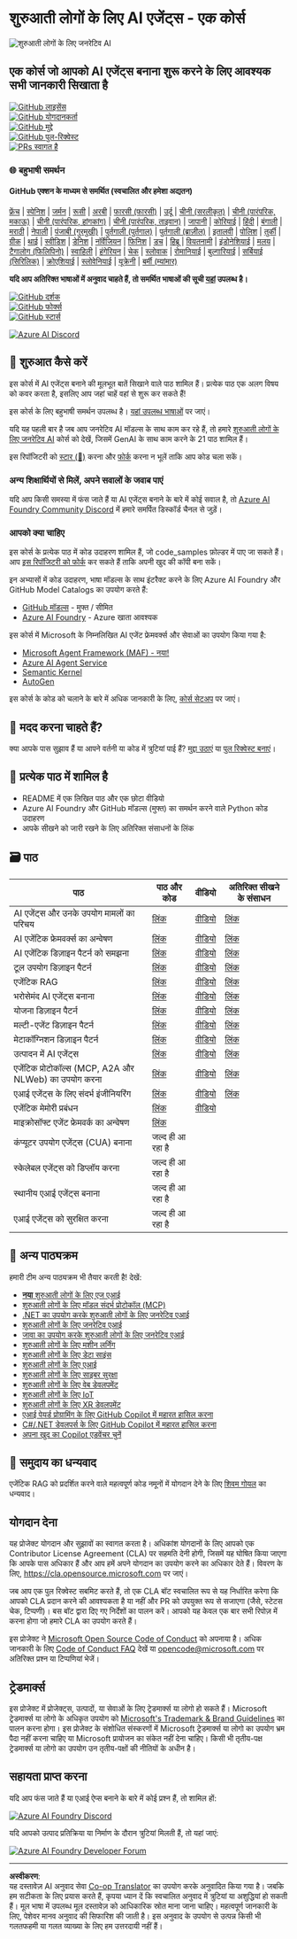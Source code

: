 <!--
CO_OP_TRANSLATOR_METADATA:
{
  "original_hash": "fbe8e2c7026d42ed06780dce1b06fd61",
  "translation_date": "2025-10-03T14:23:49+00:00",
  "source_file": "README.md",
  "language_code": "hi"
}
-->
# शुरुआती लोगों के लिए AI एजेंट्स - एक कोर्स

![शुरुआती लोगों के लिए जनरेटिव AI](../../translated_images/repo-thumbnailv2.06f4a48036fde647f6ba4eb19f5651babe59bb30e972748afb349e47725d7601.hi.png)

## एक कोर्स जो आपको AI एजेंट्स बनाना शुरू करने के लिए आवश्यक सभी जानकारी सिखाता है

[![GitHub लाइसेंस](https://img.shields.io/github/license/microsoft/ai-agents-for-beginners.svg)](https://github.com/microsoft/ai-agents-for-beginners/blob/master/LICENSE?WT.mc_id=academic-105485-koreyst)  
[![GitHub योगदानकर्ता](https://img.shields.io/github/contributors/microsoft/ai-agents-for-beginners.svg)](https://GitHub.com/microsoft/ai-agents-for-beginners/graphs/contributors/?WT.mc_id=academic-105485-koreyst)  
[![GitHub मुद्दे](https://img.shields.io/github/issues/microsoft/ai-agents-for-beginners.svg)](https://GitHub.com/microsoft/ai-agents-for-beginners/issues/?WT.mc_id=academic-105485-koreyst)  
[![GitHub पुल-रिक्वेस्ट](https://img.shields.io/github/issues-pr/microsoft/ai-agents-for-beginners.svg)](https://GitHub.com/microsoft/ai-agents-for-beginners/pulls/?WT.mc_id=academic-105485-koreyst)  
[![PRs स्वागत है](https://img.shields.io/badge/PRs-welcome-brightgreen.svg?style=flat-square)](http://makeapullrequest.com?WT.mc_id=academic-105485-koreyst)

### 🌐 बहुभाषी समर्थन

#### GitHub एक्शन के माध्यम से समर्थित (स्वचालित और हमेशा अद्यतन)

[फ्रेंच](../fr/README.md) | [स्पेनिश](../es/README.md) | [जर्मन](../de/README.md) | [रूसी](../ru/README.md) | [अरबी](../ar/README.md) | [फारसी (फारसी)](../fa/README.md) | [उर्दू](../ur/README.md) | [चीनी (सरलीकृत)](../zh/README.md) | [चीनी (पारंपरिक, मकाऊ)](../mo/README.md) | [चीनी (पारंपरिक, हांगकांग)](../hk/README.md) | [चीनी (पारंपरिक, ताइवान)](../tw/README.md) | [जापानी](../ja/README.md) | [कोरियाई](../ko/README.md) | [हिंदी](./README.md) | [बंगाली](../bn/README.md) | [मराठी](../mr/README.md) | [नेपाली](../ne/README.md) | [पंजाबी (गुरमुखी)](../pa/README.md) | [पुर्तगाली (पुर्तगाल)](../pt/README.md) | [पुर्तगाली (ब्राज़ील)](../br/README.md) | [इतालवी](../it/README.md) | [पोलिश](../pl/README.md) | [तुर्की](../tr/README.md) | [ग्रीक](../el/README.md) | [थाई](../th/README.md) | [स्वीडिश](../sv/README.md) | [डेनिश](../da/README.md) | [नॉर्वेजियन](../no/README.md) | [फिनिश](../fi/README.md) | [डच](../nl/README.md) | [हिब्रू](../he/README.md) | [वियतनामी](../vi/README.md) | [इंडोनेशियाई](../id/README.md) | [मलय](../ms/README.md) | [टैगालोग (फिलिपिनो)](../tl/README.md) | [स्वाहिली](../sw/README.md) | [हंगेरियन](../hu/README.md) | [चेक](../cs/README.md) | [स्लोवाक](../sk/README.md) | [रोमानियाई](../ro/README.md) | [बुल्गारियाई](../bg/README.md) | [सर्बियाई (सिरिलिक)](../sr/README.md) | [क्रोएशियाई](../hr/README.md) | [स्लोवेनियाई](../sl/README.md) | [यूक्रेनी](../uk/README.md) | [बर्मी (म्यांमार)](../my/README.md)

**यदि आप अतिरिक्त भाषाओं में अनुवाद चाहते हैं, तो समर्थित भाषाओं की सूची [यहां](https://github.com/Azure/co-op-translator/blob/main/getting_started/supported-languages.md) उपलब्ध है।**

[![GitHub दर्शक](https://img.shields.io/github/watchers/microsoft/ai-agents-for-beginners.svg?style=social&label=Watch)](https://GitHub.com/microsoft/ai-agents-for-beginners/watchers/?WT.mc_id=academic-105485-koreyst)  
[![GitHub फोर्क्स](https://img.shields.io/github/forks/microsoft/ai-agents-for-beginners.svg?style=social&label=Fork)](https://GitHub.com/microsoft/ai-agents-for-beginners/network/?WT.mc_id=academic-105485-koreyst)  
[![GitHub स्टार्स](https://img.shields.io/github/stars/microsoft/ai-agents-for-beginners.svg?style=social&label=Star)](https://GitHub.com/microsoft/ai-agents-for-beginners/stargazers/?WT.mc_id=academic-105485-koreyst)

[![Azure AI Discord](https://dcbadge.limes.pink/api/server/kzRShWzttr)](https://discord.gg/kzRShWzttr)

## 🌱 शुरुआत कैसे करें

इस कोर्स में AI एजेंट्स बनाने की मूलभूत बातें सिखाने वाले पाठ शामिल हैं। प्रत्येक पाठ एक अलग विषय को कवर करता है, इसलिए आप जहां चाहें वहां से शुरू कर सकते हैं!

इस कोर्स के लिए बहुभाषी समर्थन उपलब्ध है। [यहां उपलब्ध भाषाओं](../..) पर जाएं।

यदि यह पहली बार है जब आप जनरेटिव AI मॉडल्स के साथ काम कर रहे हैं, तो हमारे [शुरुआती लोगों के लिए जनरेटिव AI](https://aka.ms/genai-beginners) कोर्स को देखें, जिसमें GenAI के साथ काम करने के 21 पाठ शामिल हैं।

इस रिपॉजिटरी को [स्टार (🌟)](https://docs.github.com/en/get-started/exploring-projects-on-github/saving-repositories-with-stars?WT.mc_id=academic-105485-koreyst) करना और [फोर्क](https://github.com/microsoft/ai-agents-for-beginners/fork) करना न भूलें ताकि आप कोड चला सकें।

### अन्य शिक्षार्थियों से मिलें, अपने सवालों के जवाब पाएं

यदि आप किसी समस्या में फंस जाते हैं या AI एजेंट्स बनाने के बारे में कोई सवाल है, तो [Azure AI Foundry Community Discord](https://aka.ms/ai-agents/discord) में हमारे समर्पित डिस्कॉर्ड चैनल से जुड़ें।

### आपको क्या चाहिए

इस कोर्स के प्रत्येक पाठ में कोड उदाहरण शामिल हैं, जो code_samples फ़ोल्डर में पाए जा सकते हैं। आप [इस रिपॉजिटरी को फोर्क](https://github.com/microsoft/ai-agents-for-beginners/fork) कर सकते हैं ताकि अपनी खुद की कॉपी बना सकें।

इन अभ्यासों में कोड उदाहरण, भाषा मॉडल्स के साथ इंटरैक्ट करने के लिए Azure AI Foundry और GitHub Model Catalogs का उपयोग करते हैं:

- [GitHub मॉडल्स](https://aka.ms/ai-agents-beginners/github-models) - मुफ्त / सीमित  
- [Azure AI Foundry](https://aka.ms/ai-agents-beginners/ai-foundry) - Azure खाता आवश्यक  

इस कोर्स में Microsoft के निम्नलिखित AI एजेंट फ्रेमवर्क्स और सेवाओं का उपयोग किया गया है:

- [Microsoft Agent Framework (MAF) - नया!](https://aka.ms/ai-agents-beginners/agent-framewrok)  
- [Azure AI Agent Service](https://aka.ms/ai-agents-beginners/ai-agent-service)  
- [Semantic Kernel](https://aka.ms/ai-agents-beginners/semantic-kernel)  
- [AutoGen](https://aka.ms/ai-agents/autogen)  

इस कोर्स के कोड को चलाने के बारे में अधिक जानकारी के लिए, [कोर्स सेटअप](./00-course-setup/README.md) पर जाएं।

## 🙏 मदद करना चाहते हैं?

क्या आपके पास सुझाव हैं या आपने वर्तनी या कोड में त्रुटियां पाई हैं? [मुद्दा उठाएं](https://github.com/microsoft/ai-agents-for-beginners/issues?WT.mc_id=academic-105485-koreyst) या [पुल रिक्वेस्ट बनाएं](https://github.com/microsoft/ai-agents-for-beginners/pulls?WT.mc_id=academic-105485-koreyst)।

## 📂 प्रत्येक पाठ में शामिल है

- README में एक लिखित पाठ और एक छोटा वीडियो  
- Azure AI Foundry और GitHub मॉडल्स (मुफ्त) का समर्थन करने वाले Python कोड उदाहरण  
- आपके सीखने को जारी रखने के लिए अतिरिक्त संसाधनों के लिंक  

## 🗃️ पाठ

| **पाठ**                                   | **पाठ और कोड**                                    | **वीडियो**                                                  | **अतिरिक्त सीखने के संसाधन**                                                                     |
|-------------------------------------------|--------------------------------------------------|------------------------------------------------------------|----------------------------------------------------------------------------------------|
| AI एजेंट्स और उनके उपयोग मामलों का परिचय  | [लिंक](./01-intro-to-ai-agents/README.md)        | [वीडियो](https://youtu.be/3zgm60bXmQk?si=z8QygFvYQv-9WtO1)  | [लिंक](https://aka.ms/ai-agents-beginners/collection?WT.mc_id=academic-105485-koreyst) |
| AI एजेंटिक फ्रेमवर्क्स का अन्वेषण         | [लिंक](./02-explore-agentic-frameworks/README.md)| [वीडियो](https://youtu.be/ODwF-EZo_O8?si=Vawth4hzVaHv-u0H)  | [लिंक](https://aka.ms/ai-agents-beginners/collection?WT.mc_id=academic-105485-koreyst) |
| AI एजेंटिक डिज़ाइन पैटर्न को समझना        | [लिंक](./03-agentic-design-patterns/README.md)   | [वीडियो](https://youtu.be/m9lM8qqoOEA?si=BIzHwzstTPL8o9GF)  | [लिंक](https://aka.ms/ai-agents-beginners/collection?WT.mc_id=academic-105485-koreyst) |
| टूल उपयोग डिज़ाइन पैटर्न                  | [लिंक](./04-tool-use/README.md)                  | [वीडियो](https://youtu.be/vieRiPRx-gI?si=2z6O2Xu2cu_Jz46N)  | [लिंक](https://aka.ms/ai-agents-beginners/collection?WT.mc_id=academic-105485-koreyst) |
| एजेंटिक RAG                               | [लिंक](./05-agentic-rag/README.md)               | [वीडियो](https://youtu.be/WcjAARvdL7I?si=gKPWsQpKiIlDH9A3)  | [लिंक](https://aka.ms/ai-agents-beginners/collection?WT.mc_id=academic-105485-koreyst) |
| भरोसेमंद AI एजेंट्स बनाना                 | [लिंक](./06-building-trustworthy-agents/README.md)| [वीडियो](https://youtu.be/iZKkMEGBCUQ?si=jZjpiMnGFOE9L8OK ) | [लिंक](https://aka.ms/ai-agents-beginners/collection?WT.mc_id=academic-105485-koreyst) |
| योजना डिज़ाइन पैटर्न                      | [लिंक](./07-planning-design/README.md)           | [वीडियो](https://youtu.be/kPfJ2BrBCMY?si=6SC_iv_E5-mzucnC)  | [लिंक](https://aka.ms/ai-agents-beginners/collection?WT.mc_id=academic-105485-koreyst) |
| मल्टी-एजेंट डिज़ाइन पैटर्न                | [लिंक](./08-multi-agent/README.md)               | [वीडियो](https://youtu.be/V6HpE9hZEx0?si=rMgDhEu7wXo2uo6g)  | [लिंक](https://aka.ms/ai-agents-beginners/collection?WT.mc_id=academic-105485-koreyst) |
| मेटाकॉग्निशन डिज़ाइन पैटर्न               | [लिंक](./09-metacognition/README.md)             | [वीडियो](https://youtu.be/His9R6gw6Ec?si=8gck6vvdSNCt6OcF)  | [लिंक](https://aka.ms/ai-agents-beginners/collection?WT.mc_id=academic-105485-koreyst) |
| उत्पादन में AI एजेंट्स                    | [लिंक](./10-ai-agents-production/README.md)      | [वीडियो](https://youtu.be/l4TP6IyJxmQ?si=31dnhexRo6yLRJDl)  | [लिंक](https://aka.ms/ai-agents-beginners/collection?WT.mc_id=academic-105485-koreyst) |
| एजेंटिक प्रोटोकॉल्स (MCP, A2A और NLWeb) का उपयोग करना | [लिंक](./11-agentic-protocols/README.md)           | [वीडियो](https://youtu.be/X-Dh9R3Opn8)                                 | [लिंक](https://aka.ms/ai-agents-beginners/collection?WT.mc_id=academic-105485-koreyst) |
| एआई एजेंट्स के लिए संदर्भ इंजीनियरिंग            | [लिंक](./12-context-engineering/README.md)         | [वीडियो](https://youtu.be/F5zqRV7gEag)                                 | [लिंक](https://aka.ms/ai-agents-beginners/collection?WT.mc_id=academic-105485-koreyst) |
| एजेंटिक मेमोरी प्रबंधन                      | [लिंक](./13-agent-memory/README.md)     |      [वीडियो](https://youtu.be/QrYbHesIxpw?si=vZkVwKrQ4ieCcIPx)                                                      |                                                                                        |
| माइक्रोसॉफ्ट एजेंट फ्रेमवर्क का अन्वेषण                         | [लिंक](./14-microsoft-agent-framework/README.md)                            |                                                            |                                                                                        |
| कंप्यूटर उपयोग एजेंट्स (CUA) बनाना           | जल्द ही आ रहा है                            |                                                            |                                                                                        |
| स्केलेबल एजेंट्स को डिप्लॉय करना                    | जल्द ही आ रहा है                            |                                                            |                                                                                        |
| स्थानीय एआई एजेंट्स बनाना                     | जल्द ही आ रहा है                               |                                                            |                                                                                        |
| एआई एजेंट्स को सुरक्षित करना                           | जल्द ही आ रहा है                               |                                                            |                                                                                        |

## 🎒 अन्य पाठ्यक्रम

हमारी टीम अन्य पाठ्यक्रम भी तैयार करती है! देखें:

- [**नया** शुरुआती लोगों के लिए एज एआई](https://github.com/microsoft/edgeai-for-beginners?WT.mc_id=academic-105485-koreyst)
- [शुरुआती लोगों के लिए मॉडल संदर्भ प्रोटोकॉल (MCP)](https://github.com/microsoft/mcp-for-beginners?WT.mc_id=academic-105485-koreyst)
- [.NET का उपयोग करके शुरुआती लोगों के लिए जनरेटिव एआई](https://github.com/microsoft/Generative-AI-for-beginners-dotnet?WT.mc_id=academic-105485-koreyst)
- [शुरुआती लोगों के लिए जनरेटिव एआई](https://github.com/microsoft/generative-ai-for-beginners?WT.mc_id=academic-105485-koreyst)
- [जावा का उपयोग करके शुरुआती लोगों के लिए जनरेटिव एआई](https://github.com/microsoft/generative-ai-for-beginners-java?WT.mc_id=academic-105485-koreyst)
- [शुरुआती लोगों के लिए मशीन लर्निंग](https://aka.ms/ml-beginners?WT.mc_id=academic-105485-koreyst)
- [शुरुआती लोगों के लिए डेटा साइंस](https://aka.ms/datascience-beginners?WT.mc_id=academic-105485-koreyst)
- [शुरुआती लोगों के लिए एआई](https://aka.ms/ai-beginners?WT.mc_id=academic-105485-koreyst)
- [शुरुआती लोगों के लिए साइबर सुरक्षा](https://github.com/microsoft/Security-101??WT.mc_id=academic-96948-sayoung)
- [शुरुआती लोगों के लिए वेब डेवलपमेंट](https://aka.ms/webdev-beginners?WT.mc_id=academic-105485-koreyst)
- [शुरुआती लोगों के लिए IoT](https://aka.ms/iot-beginners?WT.mc_id=academic-105485-koreyst)
- [शुरुआती लोगों के लिए XR डेवलपमेंट](https://github.com/microsoft/xr-development-for-beginners?WT.mc_id=academic-105485-koreyst)
- [एआई पेयर्ड प्रोग्रामिंग के लिए GitHub Copilot में महारत हासिल करना](https://aka.ms/GitHubCopilotAI?WT.mc_id=academic-105485-koreyst)
- [C#/.NET डेवलपर्स के लिए GitHub Copilot में महारत हासिल करना](https://github.com/microsoft/mastering-github-copilot-for-dotnet-csharp-developers?WT.mc_id=academic-105485-koreyst)
- [अपना खुद का Copilot एडवेंचर चुनें](https://github.com/microsoft/CopilotAdventures?WT.mc_id=academic-105485-koreyst)

## 🌟 समुदाय का धन्यवाद

एजेंटिक RAG को प्रदर्शित करने वाले महत्वपूर्ण कोड नमूनों में योगदान देने के लिए [शिवम गोयल](https://www.linkedin.com/in/shivam2003/) का धन्यवाद। 

## योगदान देना

यह प्रोजेक्ट योगदान और सुझावों का स्वागत करता है। अधिकांश योगदानों के लिए आपको एक 
Contributor License Agreement (CLA) पर सहमति देनी होगी, जिसमें यह घोषित किया जाएगा कि आपके पास अधिकार हैं और आप हमें अपने योगदान का उपयोग करने का अधिकार देते हैं। विवरण के लिए, <https://cla.opensource.microsoft.com> पर जाएं।

जब आप एक पुल रिक्वेस्ट सबमिट करते हैं, तो एक CLA बॉट स्वचालित रूप से यह निर्धारित करेगा कि आपको CLA प्रदान करने की आवश्यकता है या नहीं और PR को उपयुक्त रूप से सजाएगा (जैसे, स्टेटस चेक, टिप्पणी)। बस बॉट द्वारा दिए गए निर्देशों का पालन करें। आपको यह केवल एक बार सभी रिपोज़ में करना होगा जो हमारे CLA का उपयोग करते हैं।

इस प्रोजेक्ट ने [Microsoft Open Source Code of Conduct](https://opensource.microsoft.com/codeofconduct/) को अपनाया है।
अधिक जानकारी के लिए [Code of Conduct FAQ](https://opensource.microsoft.com/codeofconduct/faq/) देखें या 
[opencode@microsoft.com](mailto:opencode@microsoft.com) पर अतिरिक्त प्रश्न या टिप्पणियां भेजें।

## ट्रेडमार्क्स

इस प्रोजेक्ट में प्रोजेक्ट्स, उत्पादों, या सेवाओं के लिए ट्रेडमार्क्स या लोगो हो सकते हैं। Microsoft ट्रेडमार्क्स या लोगो के अधिकृत उपयोग को [Microsoft's Trademark & Brand Guidelines](https://www.microsoft.com/legal/intellectualproperty/trademarks/usage/general) का पालन करना होगा।
इस प्रोजेक्ट के संशोधित संस्करणों में Microsoft ट्रेडमार्क्स या लोगो का उपयोग भ्रम पैदा नहीं करना चाहिए या Microsoft प्रायोजन का संकेत नहीं देना चाहिए।
किसी भी तृतीय-पक्ष ट्रेडमार्क्स या लोगो का उपयोग उन तृतीय-पक्षों की नीतियों के अधीन है।

## सहायता प्राप्त करना

यदि आप फंस जाते हैं या एआई ऐप्स बनाने के बारे में कोई प्रश्न हैं, तो शामिल हों:

[![Azure AI Foundry Discord](https://img.shields.io/badge/Discord-Azure_AI_Foundry_Community_Discord-blue?style=for-the-badge&logo=discord&color=5865f2&logoColor=fff)](https://aka.ms/foundry/discord)

यदि आपको उत्पाद प्रतिक्रिया या निर्माण के दौरान त्रुटियां मिलती हैं, तो यहां जाएं:

[![Azure AI Foundry Developer Forum](https://img.shields.io/badge/GitHub-Azure_AI_Foundry_Developer_Forum-blue?style=for-the-badge&logo=github&color=000000&logoColor=fff)](https://aka.ms/foundry/forum)

---

**अस्वीकरण**:  
यह दस्तावेज़ AI अनुवाद सेवा [Co-op Translator](https://github.com/Azure/co-op-translator) का उपयोग करके अनुवादित किया गया है। जबकि हम सटीकता के लिए प्रयास करते हैं, कृपया ध्यान दें कि स्वचालित अनुवाद में त्रुटियां या अशुद्धियां हो सकती हैं। मूल भाषा में उपलब्ध मूल दस्तावेज़ को आधिकारिक स्रोत माना जाना चाहिए। महत्वपूर्ण जानकारी के लिए, पेशेवर मानव अनुवाद की सिफारिश की जाती है। इस अनुवाद के उपयोग से उत्पन्न किसी भी गलतफहमी या गलत व्याख्या के लिए हम उत्तरदायी नहीं हैं।